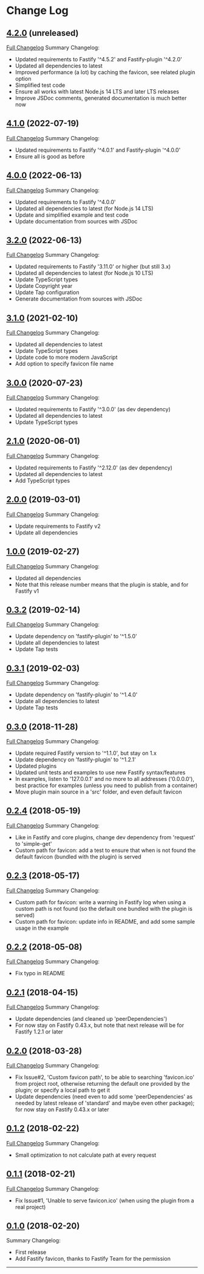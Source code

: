 # Change Log

## [4.2.0](https://github.com/smartiniOnGitHub/fastify-favicon/releases/tag/4.2.0) (unreleased)
[Full Changelog](https://github.com/smartiniOnGitHub/fastify-favicon/compare/4.1.0...4.2.0)
Summary Changelog:
- Updated requirements to Fastify '^4.5.2' and Fastify-plugin '^4.2.0'
- Updated all dependencies to latest
- Improved performance (a lot) by caching the favicon, see related plugin option
- Simplified test code
- Ensure all works with latest Node.js 14 LTS and later LTS releases
- Improve JSDoc comments, generated documentation is much better now

## [4.1.0](https://github.com/smartiniOnGitHub/fastify-favicon/releases/tag/4.1.0) (2022-07-19)
[Full Changelog](https://github.com/smartiniOnGitHub/fastify-favicon/compare/4.0.0...4.1.0)
Summary Changelog:
- Updated requirements to Fastify '^4.0.1' and Fastify-plugin '^4.0.0'
- Ensure all is good as before

## [4.0.0](https://github.com/smartiniOnGitHub/fastify-favicon/releases/tag/4.0.0) (2022-06-13)
[Full Changelog](https://github.com/smartiniOnGitHub/fastify-favicon/compare/3.2.0...4.0.0)
Summary Changelog:
- Updated requirements to Fastify '^4.0.0'
- Updated all dependencies to latest (for Node.js 14 LTS)
- Update and simplified example and test code
- Update documentation from sources with JSDoc

## [3.2.0](https://github.com/smartiniOnGitHub/fastify-favicon/releases/tag/3.2.0) (2022-06-13)
[Full Changelog](https://github.com/smartiniOnGitHub/fastify-favicon/compare/3.1.0...3.2.0)
Summary Changelog:
- Updated requirements to Fastify '3.11.0' or higher (but still 3.x)
- Updated all dependencies to latest (for Node.js 10 LTS)
- Update TypeScript types
- Update Copyright year
- Update Tap configuration
- Generate documentation from sources with JSDoc

## [3.1.0](https://github.com/smartiniOnGitHub/fastify-favicon/releases/tag/3.1.0) (2021-02-10)
[Full Changelog](https://github.com/smartiniOnGitHub/fastify-favicon/compare/3.0.0...3.1.0)
Summary Changelog:
- Updated all dependencies to latest
- Update TypeScript types
- Update code to more modern JavaScript
- Add option to specify favicon file name

## [3.0.0](https://github.com/smartiniOnGitHub/fastify-favicon/releases/tag/3.0.0) (2020-07-23)
[Full Changelog](https://github.com/smartiniOnGitHub/fastify-favicon/compare/2.1.0...3.0.0)
Summary Changelog:
- Updated requirements to Fastify '^3.0.0' (as dev dependency)
- Updated all dependencies to latest
- Update TypeScript types

## [2.1.0](https://github.com/smartiniOnGitHub/fastify-favicon/releases/tag/2.1.0) (2020-06-01)
[Full Changelog](https://github.com/smartiniOnGitHub/fastify-favicon/compare/2.0.0...2.1.0)
Summary Changelog:
- Updated requirements to Fastify '^2.12.0' (as dev dependency)
- Updated all dependencies to latest
- Add TypeScript types

## [2.0.0](https://github.com/smartiniOnGitHub/fastify-favicon/releases/tag/2.0.0) (2019-03-01)
[Full Changelog](https://github.com/smartiniOnGitHub/fastify-favicon/compare/1.0.0...2.0.0)
Summary Changelog:
- Update requirements to Fastify v2
- Update all dependencies

## [1.0.0](https://github.com/smartiniOnGitHub/fastify-favicon/releases/tag/1.0.0) (2019-02-27)
[Full Changelog](https://github.com/smartiniOnGitHub/fastify-favicon/compare/0.3.2...1.0.0)
Summary Changelog:
- Updated all dependencies
- Note that this release number means that the plugin is stable, 
  and for Fastify v1

## [0.3.2](https://github.com/smartiniOnGitHub/fastify-favicon/releases/tag/0.3.2) (2019-02-14)
[Full Changelog](https://github.com/smartiniOnGitHub/fastify-favicon/compare/0.3.1...0.3.2)
Summary Changelog:
- Update dependency on 'fastify-plugin' to '^1.5.0'
- Update all dependencies to latest
- Update Tap tests

## [0.3.1](https://github.com/smartiniOnGitHub/fastify-favicon/releases/tag/0.3.1) (2019-02-03)
[Full Changelog](https://github.com/smartiniOnGitHub/fastify-favicon/compare/0.3.0...0.3.1)
Summary Changelog:
- Update dependency on 'fastify-plugin' to '^1.4.0'
- Update all dependencies to latest
- Update Tap tests

## [0.3.0](https://github.com/smartiniOnGitHub/fastify-favicon/releases/tag/0.3.0) (2018-11-28)
[Full Changelog](https://github.com/smartiniOnGitHub/fastify-favicon/compare/0.2.4...0.3.0)
Summary Changelog:
- Update required Fastify version to '^1.1.0', but stay on 1.x
- Update dependency on 'fastify-plugin' to '^1.2.1'
- Updated plugins
- Updated unit tests and examples to use new Fastify syntax/features
- In examples, listen to '127.0.0.1' and no more to all addresses ('0.0.0.0'),
  best practice for examples (unless you need to publish from a container)
- Move plugin main source in a 'src' folder, and even default favicon

## [0.2.4](https://github.com/smartiniOnGitHub/fastify-favicon/releases/tag/0.2.4) (2018-05-19)
[Full Changelog](https://github.com/smartiniOnGitHub/fastify-favicon/compare/0.2.3...0.2.4)
Summary Changelog:
- Like in Fastify and core plugins, change dev dependency from 'request' to 'simple-get'
- Custom path for favicon: add a test to ensure that when is not found the default favicon (bundled with the plugin) is served

## [0.2.3](https://github.com/smartiniOnGitHub/fastify-favicon/releases/tag/0.2.3) (2018-05-17)
[Full Changelog](https://github.com/smartiniOnGitHub/fastify-favicon/compare/0.2.2...0.2.3)
Summary Changelog:
- Custom path for favicon: write a warning in Fastify log when using a custom path is not found (so the default one bundled with the plugin is served)
- Custom path for favicon: update info in README, and add some sample usage in the example

## [0.2.2](https://github.com/smartiniOnGitHub/fastify-favicon/releases/tag/0.2.2) (2018-05-08)
[Full Changelog](https://github.com/smartiniOnGitHub/fastify-favicon/compare/0.2.1...0.2.2)
Summary Changelog:
- Fix typo in README

## [0.2.1](https://github.com/smartiniOnGitHub/fastify-favicon/releases/tag/0.2.1) (2018-04-15)
[Full Changelog](https://github.com/smartiniOnGitHub/fastify-favicon/compare/0.2.0...0.2.1)
Summary Changelog:
- Update dependencies (and cleaned up 'peerDependencies')
- For now stay on Fastify 0.43.x, but note that next release will be for Fastify 1.2.1 or later

## [0.2.0](https://github.com/smartiniOnGitHub/fastify-favicon/releases/tag/0.2.0) (2018-03-28)
[Full Changelog](https://github.com/smartiniOnGitHub/fastify-favicon/compare/0.1.2...0.2.0)
Summary Changelog:
- Fix Issue#2, 'Custom favicon path', to be able to searching 'favicon.ico' from project root, otherwise returning the default one provided by the plugin; or specify a local path to get it
- Update dependencies (need even to add some 'peerDependencies' as needed by latest release of 'standard' and maybe even other package); for now stay on Fastify 0.43.x or later

## [0.1.2](https://github.com/smartiniOnGitHub/fastify-favicon/releases/tag/0.1.2) (2018-02-22)
[Full Changelog](https://github.com/smartiniOnGitHub/fastify-favicon/compare/0.1.1...0.1.2)
Summary Changelog:
- Small optimization to not calculate path at every request

## [0.1.1](https://github.com/smartiniOnGitHub/fastify-favicon/releases/tag/0.1.1) (2018-02-21)
[Full Changelog](https://github.com/smartiniOnGitHub/fastify-favicon/compare/0.1.0...0.1.1)
Summary Changelog:
- Fix Issue#1, 'Unable to serve favicon.ico' (when using the plugin from a real project)

## [0.1.0](https://github.com/smartiniOnGitHub/fastify-favicon/releases/tag/0.1.0) (2018-02-20)
Summary Changelog:
- First release
- Add Fastify favicon, thanks to Fastify Team for the permission

----
